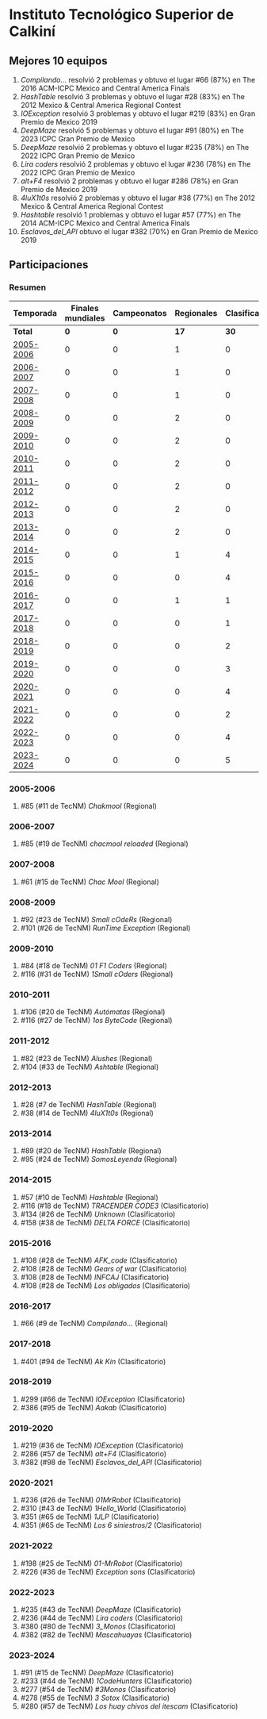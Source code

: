 ---
---

# Instituto Tecnológico Superior de Calkiní

## Mejores 10 equipos

1. _Compilando..._ resolvió 2 problemas y obtuvo el lugar #66 (87%) en The 2016 ACM-ICPC Mexico and Central America Finals
1. _HashTable_ resolvió 3 problemas y obtuvo el lugar #28 (83%) en The 2012 Mexico & Central America Regional Contest
1. _IOException_ resolvió 3 problemas y obtuvo el lugar #219 (83%) en Gran Premio de Mexico 2019
1. _DeepMaze_ resolvió 5 problemas y obtuvo el lugar #91 (80%) en The 2023 ICPC Gran Premio de Mexico
1. _DeepMaze_ resolvió 2 problemas y obtuvo el lugar #235 (78%) en The 2022 ICPC Gran Premio de Mexico
1. _Lira coders_ resolvió 2 problemas y obtuvo el lugar #236 (78%) en The 2022 ICPC Gran Premio de Mexico
1. _alt+F4_ resolvió 2 problemas y obtuvo el lugar #286 (78%) en Gran Premio de Mexico 2019
1. _4luX1t0s_ resolvió 2 problemas y obtuvo el lugar #38 (77%) en The 2012 Mexico & Central America Regional Contest
1. _Hashtable_ resolvió 1 problemas y obtuvo el lugar #57 (77%) en The 2014 ACM-ICPC Mexico and Central America Finals
1. _Esclavos_del_API_ obtuvo el lugar #382 (70%) en Gran Premio de Mexico 2019

## Participaciones

### Resumen

| Temporada | Finales mundiales | Campeonatos | Regionales | Clasificatorios | Equipos |
| --- | --- | --- | --- | --- | --- |
| **Total** | **0** | **0** | **17** | **30** | **45** |
| [2005-2006](#2005-2006) | 0 | 0 | 1 | 0 | 1 |
| [2006-2007](#2006-2007) | 0 | 0 | 1 | 0 | 1 |
| [2007-2008](#2007-2008) | 0 | 0 | 1 | 0 | 1 |
| [2008-2009](#2008-2009) | 0 | 0 | 2 | 0 | 2 |
| [2009-2010](#2009-2010) | 0 | 0 | 2 | 0 | 2 |
| [2010-2011](#2010-2011) | 0 | 0 | 2 | 0 | 2 |
| [2011-2012](#2011-2012) | 0 | 0 | 2 | 0 | 2 |
| [2012-2013](#2012-2013) | 0 | 0 | 2 | 0 | 2 |
| [2013-2014](#2013-2014) | 0 | 0 | 2 | 0 | 2 |
| [2014-2015](#2014-2015) | 0 | 0 | 1 | 4 | 4 |
| [2015-2016](#2015-2016) | 0 | 0 | 0 | 4 | 4 |
| [2016-2017](#2016-2017) | 0 | 0 | 1 | 1 | 1 |
| [2017-2018](#2017-2018) | 0 | 0 | 0 | 1 | 1 |
| [2018-2019](#2018-2019) | 0 | 0 | 0 | 2 | 2 |
| [2019-2020](#2019-2020) | 0 | 0 | 0 | 3 | 3 |
| [2020-2021](#2020-2021) | 0 | 0 | 0 | 4 | 4 |
| [2021-2022](#2021-2022) | 0 | 0 | 0 | 2 | 2 |
| [2022-2023](#2022-2023) | 0 | 0 | 0 | 4 | 4 |
| [2023-2024](#2023-2024) | 0 | 0 | 0 | 5 | 5 |

### 2005-2006

1. #85 (#11 de TecNM) _Chakmool_ (Regional)

### 2006-2007

1. #85 (#19 de TecNM) _chacmool reloaded_ (Regional)

### 2007-2008

1. #61 (#15 de TecNM) _Chac Mool_ (Regional)

### 2008-2009

1. #92 (#23 de TecNM) _Small cOdeRs_ (Regional)
1. #101 (#26 de TecNM) _RunTime Exception_ (Regional)

### 2009-2010

1. #84 (#18 de TecNM) _01 F1 Coders_ (Regional)
1. #116 (#31 de TecNM) _1Small cOders_ (Regional)

### 2010-2011

1. #106 (#20 de TecNM) _Autómatas_ (Regional)
1. #116 (#27 de TecNM) _1os ByteCode_ (Regional)

### 2011-2012

1. #82 (#23 de TecNM) _Alushes_ (Regional)
1. #104 (#33 de TecNM) _Ashtable_ (Regional)

### 2012-2013

1. #28 (#7 de TecNM) _HashTable_ (Regional)
1. #38 (#14 de TecNM) _4luX1t0s_ (Regional)

### 2013-2014

1. #89 (#20 de TecNM) _HashTable_ (Regional)
1. #95 (#24 de TecNM) _SomosLeyenda_ (Regional)

### 2014-2015

1. #57 (#10 de TecNM) _Hashtable_ (Regional)
1. #116 (#18 de TecNM) _TRACENDER CODE3_ (Clasificatorio)
1. #134 (#26 de TecNM) _Unknown_ (Clasificatorio)
1. #158 (#38 de TecNM) _DELTA FORCE_ (Clasificatorio)

### 2015-2016

1. #108 (#28 de TecNM) _AFK_code_ (Clasificatorio)
1. #108 (#28 de TecNM) _Gears of war_ (Clasificatorio)
1. #108 (#28 de TecNM) _INFCAJ_ (Clasificatorio)
1. #108 (#28 de TecNM) _Los obligados_ (Clasificatorio)

### 2016-2017

1. #66 (#9 de TecNM) _Compilando..._ (Regional)

### 2017-2018

1. #401 (#94 de TecNM) _Ak Kin_ (Clasificatorio)

### 2018-2019

1. #299 (#66 de TecNM) _IOException_ (Clasificatorio)
1. #386 (#95 de TecNM) _Aakab_ (Clasificatorio)

### 2019-2020

1. #219 (#36 de TecNM) _IOException_ (Clasificatorio)
1. #286 (#57 de TecNM) _alt+F4_ (Clasificatorio)
1. #382 (#98 de TecNM) _Esclavos_del_API_ (Clasificatorio)

### 2020-2021

1. #236 (#26 de TecNM) _01MrRobot_ (Clasificatorio)
1. #310 (#43 de TecNM) _1Hello_World_ (Clasificatorio)
1. #351 (#65 de TecNM) _1JLP_ (Clasificatorio)
1. #351 (#65 de TecNM) _Los 6 siniestros/2_ (Clasificatorio)

### 2021-2022

1. #198 (#25 de TecNM) _01-MrRobot_ (Clasificatorio)
1. #226 (#36 de TecNM) _Exception sons_ (Clasificatorio)

### 2022-2023

1. #235 (#43 de TecNM) _DeepMaze_ (Clasificatorio)
1. #236 (#44 de TecNM) _Lira coders_ (Clasificatorio)
1. #380 (#80 de TecNM) _3_Monos_ (Clasificatorio)
1. #382 (#82 de TecNM) _Mascahuayas_ (Clasificatorio)

### 2023-2024

1. #91 (#15 de TecNM) _DeepMaze_ (Clasificatorio)
1. #233 (#44 de TecNM) _1CodeHunters_ (Clasificatorio)
1. #277 (#54 de TecNM) _#3Monos_ (Clasificatorio)
1. #278 (#55 de TecNM) _3 Sotox_ (Clasificatorio)
1. #280 (#57 de TecNM) _Los huay chivos del itescam_ (Clasificatorio)




